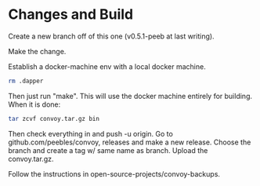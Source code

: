 # Changes and Build

Create a new branch off of this one (v0.5.1-peeb at last writing).

Make the change.

Establish a docker-machine env with a local docker machine.

```bash
rm .dapper
```

Then just run "make".  This will use the docker machine entirely for building.  When it is done:

```bash
tar zcvf convoy.tar.gz bin
```

Then check everything in and push -u origin.  Go to github.com/peebles/convoy, releases and make a new release.  Choose
the branch and create a tag w/ same name as branch.  Upload the convoy.tar.gz.

Follow the instructions in open-source-projects/convoy-backups.

